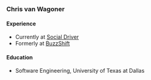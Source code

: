 ### Chris van Wagoner
#### Experience
- Currently at [Social Driver](https://www.socialdriver.com/)  
- Formerly at [BuzzShift](https://buzzshift.com/)

#### Education
- Software Engineering, University of Texas at Dallas
